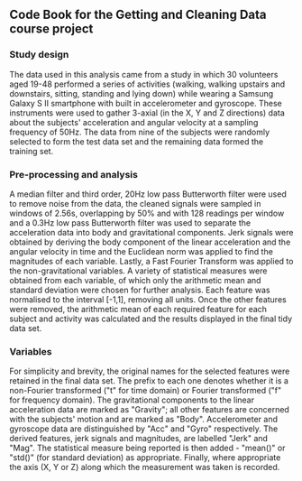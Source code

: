 ## Code Book for the Getting and Cleaning Data course project

### Study design
The data used in this analysis came from a study in which 30 volunteers aged 19-48 performed a series of
activities (walking, walking upstairs and downstairs, sitting, standing and lying down) while wearing a
Samsung Galaxy S II smartphone with built in accelerometer and gyroscope. These instruments were used to
gather 3-axial (in the X, Y and Z directions) data about the subjects' acceleration and angular velocity
at a sampling frequency of 50Hz. The data from nine of the subjects were randomly selected to form the
test data set and the remaining data formed the training set.

### Pre-processing and analysis
A median filter and third order, 20Hz low pass Butterworth filter were used to remove noise from the data,
the cleaned signals were sampled in windows of 2.56s, overlapping by 50% and with 128 readings per window
and a 0.3Hz low pass Butterworth filter was used to separate the acceleration data into body and
gravitational components. Jerk signals were obtained by deriving the body component of the linear
acceleration and the angular velocity in time and the Euclidean norm was applied to find the magnitudes of
each variable. Lastly, a Fast Fourier Transform was applied to the non-gravitational variables. A variety of
statistical measures were obtained from each variable, of which only the arithmetic mean and standard
deviation were chosen for further analysis. Each feature was normalised to the interval [-1,1], removing all
units. Once the other features were removed, the arithmetic mean of each required feature for each subject
and activity was calculated and the results displayed in the final tidy data set.

### Variables
For simplicity and brevity, the original names for the selected features were retained in the final data
set. The prefix to each one denotes whether it is a non-Fourier transformed ("t" for time domain) or
Fourier transformed ("f" for frequency domain). The gravitational components to the linear acceleration
data are marked as "Gravity"; all other features are concerned with the subjects' motion and are marked
as "Body". Accelerometer and gyroscope data are distinguished by "Acc" and "Gyro" respectively. The
derived features, jerk signals and magnitudes, are labelled "Jerk" and "Mag". The statistical measure
being reported is then added - "mean()" or "std()" (for standard deviation) as appropriate. Finally,
where appropriate the axis (X, Y or Z) along which the measurement was taken is recorded.